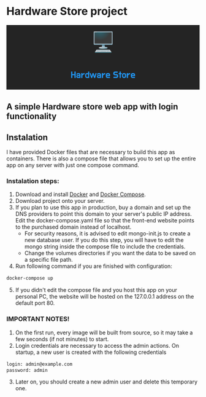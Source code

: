 # Hardware Store project

<p align="center">
<img src="readme/🖥️Hardware_Store.png">
</p>

## A simple Hardware store web app with login functionality

## Instalation

I have provided Docker files that are necessary to build this app as containers. There is also a compose file that allows you to set up the entire app on any server with just one compose command.

### Instalation steps:

1. Download and install [Docker](https://docs.docker.com/engine/install/) and [Docker Compose](https://docs.docker.com/compose/install/).
2. Download project onto your server.
3. If you plan to use this app in production, buy a domain and set up the DNS providers to point this domain to your server's public IP address. Edit the docker-compose.yaml file so that the front-end website points to the purchased domain instead of localhost.
    - For security reasons, it is advised to edit mongo-init.js to create a new database user. If you do this step, you will have to edit the mongo string inside the compose file to include the credentials.
    - Change the volumes directories if you want the data to be saved on a specific file path.
4. Run following command if you are finished with configuration:

```bash
docker-compose up
```

5. If you didn't edit the compose file and you host this app on your personal PC, the website will be hosted on the 127.0.0.1 address on the default port 80.

### **IMPORTANT NOTES!**

1. On the first run, every image will be built from source, so it may take a few seconds (if not minutes) to start.
2. Login credentials are necessary to access the admin actions. On startup, a new user is created with the following credentials

```
login: admin@example.com
password: admin
```

3. Later on, you should create a new admin user and delete this temporary one.
